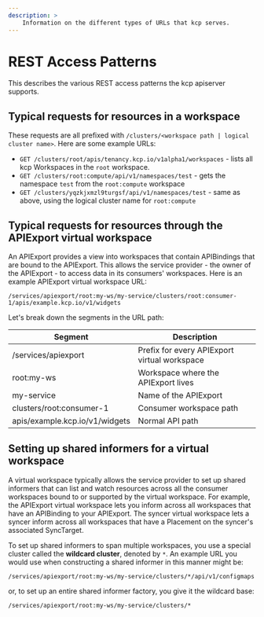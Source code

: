 ```yaml
---
description: >
    Information on the different types of URLs that kcp serves.
---
```


# REST Access Patterns

This describes the various REST access patterns the kcp apiserver supports.

## Typical requests for resources in a workspace

These requests are all prefixed with `/clusters/<workspace path | logical cluster name>`. Here are some example URLs:

- `GET /clusters/root/apis/tenancy.kcp.io/v1alpha1/workspaces` - lists all kcp Workspaces in the 
  `root` workspace.
- `GET /clusters/root:compute/api/v1/namespaces/test` - gets the namespace `test` from the `root:compute` workspace
- `GET /clusters/yqzkjxmzl9turgsf/api/v1/namespaces/test` - same as above, using the logical cluster name for 
  `root:compute`

## Typical requests for resources through the APIExport virtual workspace

An APIExport provides a view into workspaces that contain APIBindings that are bound to the APIExport. This allows 
the service provider - the owner of the APIExport - to access data in its consumers' workspaces. Here is an example 
APIExport virtual workspace URL:

```
/services/apiexport/root:my-ws/my-service/clusters/root:consumer-1/apis/example.kcp.io/v1/widgets
```

Let's break down the segments in the URL path:

| Segment                        | Description                                  |
|--------------------------------|----------------------------------------------|
| /services/apiexport            | Prefix for every APIExport virtual workspace |
| root:my-ws                     | Workspace where the APIExport lives          |
| my-service                     | Name of the APIExport                        |
| clusters/root:consumer-1       | Consumer workspace path                      |
| apis/example.kcp.io/v1/widgets | Normal API path                              |

## Setting up shared informers for a virtual workspace

A virtual workspace typically allows the service provider to set up shared informers that can list and watch 
resources across all the consumer workspaces bound to or supported by the virtual workspace. For example, the 
APIExport virtual workspace lets you inform across all workspaces that have an APIBinding to your APIExport. The 
syncer virtual workspace lets a syncer inform across all workspaces that have a Placement on the syncer's associated 
SyncTarget.

To set up shared informers to span multiple workspaces, you use a special cluster called the **wildcard cluster**, 
denoted by `*`. An example URL you would use when constructing a shared informer in this manner might be:

```
/services/apiexport/root:my-ws/my-service/clusters/*/api/v1/configmaps
```

or, to set up an entire shared informer factory, you give it the wildcard base:

```
/services/apiexport/root:my-ws/my-service/clusters/*
```
